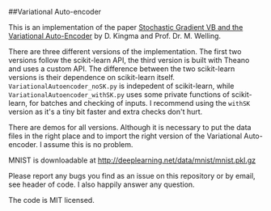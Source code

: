 ##Variational Auto-encoder

This is an implementation of the paper [Stochastic Gradient VB and the Variational Auto-Encoder](http://arxiv.org/abs/1312.6114) by D. Kingma and Prof. Dr. M. Welling.


There are three different versions of the implementation. The first two versions follow the scikit-learn API, the third version is built with Theano and uses a custom API. The difference between the two scikit-learn versions is their dependence on scikit-learn itself. `VariationalAutoencoder_noSK.py` is indepedent of scikit-learn, while `VariationalAutoencoder_withSK.py` uses some private functions of scikit-learn, for batches and checking of inputs. I recommend using the `withSK` version as it's a tiny bit faster and extra checks don't hurt.

There are demos for all versions. Although it is necessary to put the data files in the right place and to import the right version of the Variational Auto-encoder. I assume this is no problem.

MNIST is downloadable at http://deeplearning.net/data/mnist/mnist.pkl.gz

Please report any bugs you find as an issue on this repository or by email, see header of code. I also happily answer any question.

The code is MIT licensed.

